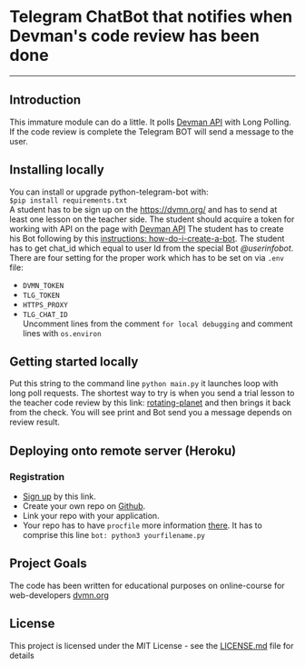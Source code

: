# Telegram ChatBot that notifies when Devman's code review has been done 
***
## Introduction
This immature module can do a little. 
It polls [Devman API](https://dvmn.org/api/docs/) with Long Polling. 
If the code review is complete the Telegram BOT will send a message to the user.     


## Installing locally
You can install or upgrade python-telegram-bot with:  
 `$pip install requirements.txt`  
A student has to be sign up on the https://dvmn.org/ and has to send at least one lesson on the teacher side.
The student should acquire a token for working with API on the page with [Devman API](https://dvmn.org/api/docs/)
The student has to create his Bot following by this [instructions: how-do-i-create-a-bot](https://core.telegram.org/bots/faq#how-do-i-create-a-bot).
The student has to get chat_id which equal to user Id from the special Bot _@userinfobot_.
There are four setting for the proper work which has to be set on via `.env` file:
* `DVMN_TOKEN`
* `TLG_TOKEN`
* `HTTPS_PROXY`
* `TLG_CHAT_ID`   
Uncomment lines from the comment `for local debugging` and comment lines with `os.environ`     

## Getting started locally
Put this string to the command line  `python main.py` it launches loop with long poll requests.
The shortest way to try is when you send a trial lesson to the teacher code review by this link:
[rotating-planet](https://dvmn.org/modules/meeting-python/lesson/rotating-planet/#review-tabs) and then brings it back from the check. You will see print and Bot send you a message depends on review result.

## Deploying onto remote server (Heroku)
### Registration
* [Sign up](https://signup.heroku.com/login) by this link.
* Create your own repo on [Github](https://github.com/).
* Link your repo with your application.
* Your repo has to have `procfile` more information [there](https://devcenter.heroku.com/articles/procfile).
 It has to comprise this line `bot: python3 yourfilename.py`
  



## Project Goals
The code has been written for educational purposes on online-course for web-developers [dvmn.org](https://dvmn.org/modules/)

## License
This project is licensed under the MIT License - see the [LICENSE.md](https://github.com/psergal/bitly/blob/master/license.md) file for details  

 

